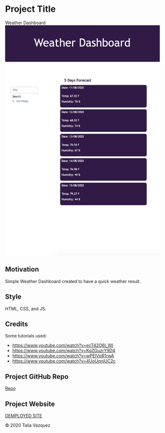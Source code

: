 # Project Title

Weather Dashboard
![A Screenshot of the Weather Dashboard](./assets/simple-weather-dashboard.png)

## Motivation

Simple Weather Dashboard created to have a quick weather result.

## Style

HTML, CSS, and JS.

## Credits
Some tutorials used:
* https://www.youtube.com/watch?v=ecT42O6I_WI
* https://www.youtube.com/watch?v=KqZGuzrY9D4
* https://www.youtube.com/watch?v=wPElVpR1rwA
* https://www.youtube.com/watch?v=4UoUqnjUC2c

## Project GitHub Repo

<a href="https://github.com/taliavazquez/HW-Server-Side-APIs/"><bold>Repo</bold></a>

## Project Website

<a href="https://taliavazquez.github/HW-Server-Side-APIs/"><bold>DEMPLOYED SITE</bold></a>

© 2020 Talia Vazquez
